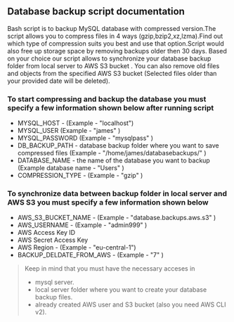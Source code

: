 
## Database backup script documentation

Bash script is to backup MySQL database with compressed version.The script allows you to compress files in 4 ways (gzip,bzip2,xz,lzma).Find out which type of compression suits you best and use that option.Script would also free up storage space by removing backups older then 30 days.
Based on your choice our script allows to synchronize your database backup folder from local server to AWS S3 bucket .
You can also remove old files and objects from the specified AWS S3 bucket (Selected files older than your provided date will be deleted).

### To start compressing and backup the database you must specify a few information shown below after running script

+ MYSQL_HOST - (Example - "localhost") 
+ MYSQL_USER (Example - "james" ) 
+ MYSQL_PASSWORD (Example - "mysqlpass" ) 
+ DB_BACKUP_PATH - database backup folder where you want to save compressed files (Example - "/home/james/databasebackups/" )
+ DATABASE_NAME - the name of the database you want to backup (Example database name - "Users" )
+ COMPRESSION_TYPE - (Example - "gzip" )

### To synchronize data between backup folder in local server and AWS S3 you must specify a few information shown below 

+ AWS_S3_BUCKET_NAME - (Example - "database.backups.aws.s3" )
+ AWS_USERNAME - (Example - "admin999" )
+ AWS Access Key ID
+ AWS Secret Access Key  
+ AWS Region - (Example - "eu-central-1")
+ BACKUP_DELDATE_FROM_AWS - (Example - "7" )

> Keep in mind that you must have the necessary acceses in
> + mysql server.
> + local server folder where you want to create your database backup files.
> + already created AWS user and S3 bucket (also you need AWS CLI v2).
